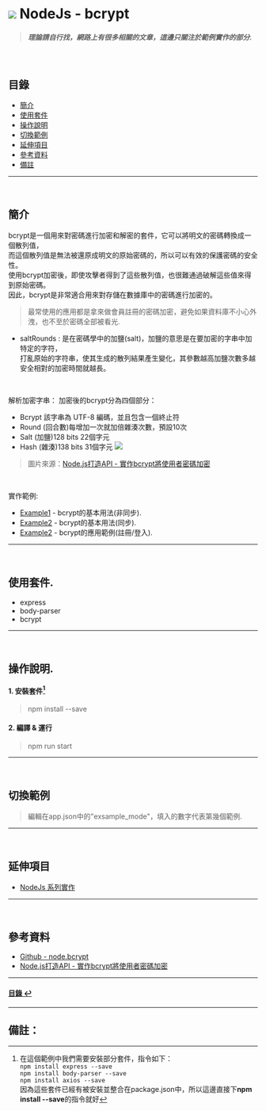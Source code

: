 # ![](https://drive.google.com/uc?id=10INx5_pkhMcYRdx_OO4rXNXxcsvPtBYq) NodeJs - bcrypt
> ##### 理論請自行找，網路上有很多相關的文章，這邊只關注於範例實作的部分.

<br>

<!--ts-->
## 目錄
* [簡介](#簡介)
* [使用套件](#使用套件)
* [操作說明](#操作說明)
* [切換範例](#切換範例)
* [延伸項目](#延伸項目)
* [參考資料](#參考資料)
* [備註](#備註)
<!--te-->

---
<br>

## 簡介
bcrypt是一個用來對密碼進行加密和解密的套件，它可以將明文的密碼轉換成一個散列值，<br>
而這個散列值是無法被還原成明文的原始密碼的，所以可以有效的保護密碼的安全性。<br>
使用bcrypt加密後，即使攻擊者得到了這些散列值，也很難通過破解這些值來得到原始密碼。<br>
因此，bcrypt是非常適合用來對存儲在數據庫中的密碼進行加密的。<br>
> 最常使用的應用都是拿來做會員註冊的密碼加密，避免如果資料庫不小心外洩，也不至於密碼全部被看光.

- saltRounds : 是在密碼學中的加鹽(salt)，加鹽的意思是在要加密的字串中加特定的字符，<br>
               打亂原始的字符串，使其生成的散列結果產生變化，其參數越高加鹽次數多越安全相對的加密時間就越長。<br>
<br>

解析加密字串：
加密後的bcrypt分為四個部分：
- Bcrypt 該字串為 UTF-8 編碼，並且包含一個終止符
- Round  (回合數)每增加一次就加倍雜湊次數，預設10次
- Salt   (加鹽)128 bits 22個字元
- Hash   (雜湊)138 bits 31個字元
![](https://drive.google.com/uc?id=10jWzA9jV0rm2CmDnMaRn8UEGKZSqwUFl)
> 圖片來源：[Node.js打造API - 實作bcrypt將使用者密碼加密](https://andy6804tw.github.io/2018/01/08/user-bcrypt/)

<br>

實作範例:
- [Example1](https://github.com/RC-Dev-Tech/nodejs-bcrypt/blob/main/src/examples/example1.ts) - bcrypt的基本用法(非同步).
- [Example2](https://github.com/RC-Dev-Tech/nodejs-bcrypt/blob/main/src/examples/example2.ts) - bcrypt的基本用法(同步).
- [Example2](https://github.com/RC-Dev-Tech/nodejs-bcrypt/blob/main/src/examples/example2.ts) - bcrypt的應用範例(註冊/登入).

---
<br>

## 使用套件.
- express
- body-parser
- bcrypt

---
<br>

## 操作說明.
#### 1. 安裝套件[^1]
> npm install --save
#### 2. 編譯 & 運行
> npm run start

---
<br>

## 切換範例
> 編輯在app.json中的"exsample_mode"，填入的數字代表第幾個範例.

---
<br>

## 延伸項目
* [NodeJs 系列實作](https://github.com/RC-Dev-Tech/nodejs-index) <br>

---
<br>

## 參考資料
* [Github - node.bcrypt](https://andy6804tw.github.io/2018/01/08/user-bcrypt/) <br>
* [Node.js打造API - 實作bcrypt將使用者密碼加密](https://andy6804tw.github.io/2018/01/08/user-bcrypt/) <br>

---
<!--ts-->
#### [目錄 ↩](#目錄)
<!--te-->
---
## 備註：
[^1]: 在這個範例中我們需要安裝部分套件，指令如下：<br>
`npm install express --save` <br>
`npm install body-parser --save` <br>
`npm install axios --save` <br>
因為這些套件已經有被安裝並整合在package.json中，所以這邊直接下**npm install --save**的指令就好
